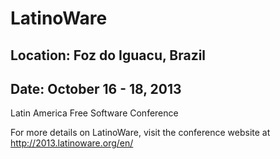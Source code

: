 # LatinoWare
## Location: Foz do Iguacu, Brazil
## Date: October 16 - 18, 2013

Latin America Free Software Conference

For more details on LatinoWare, visit the conference website at
<http://2013.latinoware.org/en/>

